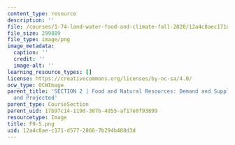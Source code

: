 ```yaml
---
content_type: resource
description: ''
file: /courses/1-74-land-water-food-and-climate-fall-2020/12a4c8aec171d57728667b294b488d3d_F9-5.png
file_size: 299889
file_type: image/png
image_metadata:
  caption: ''
  credit: ''
  image-alt: ''
learning_resource_types: []
license: https://creativecommons.org/licenses/by-nc-sa/4.0/
ocw_type: OCWImage
parent_title: 'SECTION 2 | Food and Natural Resources: Demand and Supply, Current
  and Projected'
parent_type: CourseSection
parent_uid: 17b97c14-119d-387b-4d55-af17e0f93899
resourcetype: Image
title: F9-5.png
uid: 12a4c8ae-c171-d577-2866-7b294b488d3d
---
```

